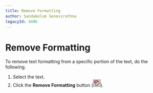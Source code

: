 ```yaml
---
title: Remove Formatting
author: Sandakelum Senevirathna
legacyId: 4496
---
```

# Remove Formatting

To remove text formatting from a specific portion of the text, do the following.
1. Select the text.
2. Click the **Remove Formatting** button (![ASPxHtmlEditor-Buttons-RemoveFormatting](../../../images/img7418.png)).
